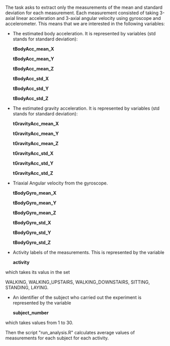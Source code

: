 The task asks to extract only the measurements of the mean and standard deviation for each measurement. Each measurement consisted of taking 3-axial linear acceleration and 3-axial angular velocity using gyroscope and accelerometer. This means that we are interested in the following variables:
- The estimated body acceleration. It is represented by variables (std stands for standard deviation):

    **tBodyAcc_mean_X**

    **tBodyAcc_mean_Y**

   **tBodyAcc_mean_Z**

    **tBodyAcc_std_X**

    **tBodyAcc_std_Y**

    **tBodyAcc_std_Z**
- The estimated gravity acceleration. It is represented by variables (std stands for standard deviation):

    **tGravityAcc_mean_X**
    
    **tGravityAcc_mean_Y**
  
    **tGravityAcc_mean_Z**
   
    **tGravityAcc_std_X**
   
    **tGravityAcc_std_Y**
   
    **tGravityAcc_std_Z**
- Triaxial Angular velocity from the gyroscope. 
   
    **tBodyGyro_mean_X**
   
    **tBodyGyro_mean_Y**
   
    **tBodyGyro_mean_Z**
   
    **tBodyGyro_std_X**
   
    **tBodyGyro_std_Y**
   
    **tBodyGyro_std_Z**
- Activity labels of the measurements. This is represented by the variable

    **activity**

which takes its valus in the set

WALKING, WALKING_UPSTAIRS, WALKING_DOWNSTAIRS, SITTING, STANDING, LAYING.
- An identifier of the subject who carried out the experiment is represented by the variable

    **subject_number**
    
which takes values from 1 to 30.

Then the script "run_analysis.R" calculates average values of measurements for each subject for each activity.

